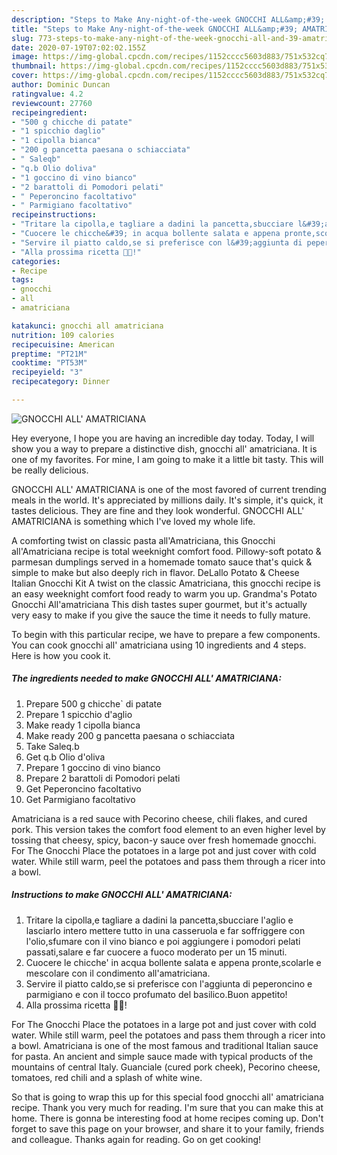 ```yaml
---
description: "Steps to Make Any-night-of-the-week GNOCCHI ALL&amp;#39; AMATRICIANA"
title: "Steps to Make Any-night-of-the-week GNOCCHI ALL&amp;#39; AMATRICIANA"
slug: 773-steps-to-make-any-night-of-the-week-gnocchi-all-and-39-amatriciana
date: 2020-07-19T07:02:02.155Z
image: https://img-global.cpcdn.com/recipes/1152cccc5603d883/751x532cq70/gnocchi-all-amatriciana-recipe-main-photo.jpg
thumbnail: https://img-global.cpcdn.com/recipes/1152cccc5603d883/751x532cq70/gnocchi-all-amatriciana-recipe-main-photo.jpg
cover: https://img-global.cpcdn.com/recipes/1152cccc5603d883/751x532cq70/gnocchi-all-amatriciana-recipe-main-photo.jpg
author: Dominic Duncan
ratingvalue: 4.2
reviewcount: 27760
recipeingredient:
- "500 g chicche di patate"
- "1 spicchio daglio"
- "1 cipolla bianca"
- "200 g pancetta paesana o schiacciata"
- " Saleqb"
- "q.b Olio doliva"
- "1 goccino di vino bianco"
- "2 barattoli di Pomodori pelati"
- " Peperoncino facoltativo"
- " Parmigiano facoltativo"
recipeinstructions:
- "Tritare la cipolla,e tagliare a dadini la pancetta,sbucciare l&#39;aglio e lasciarlo intero mettere tutto in una casseruola e far soffriggere con l&#39;olio,sfumare con il vino bianco e poi aggiungere i pomodori pelati passati,salare e far cuocere a fuoco moderato per un 15 minuti."
- "Cuocere le chicche&#39; in acqua bollente salata e appena pronte,scolarle e mescolare con il condimento all&#39;amatriciana."
- "Servire il piatto caldo,se si preferisce con l&#39;aggiunta di peperoncino e parmigiano e con il tocco profumato del basilico.Buon appetito!"
- "Alla prossima ricetta 👩‍🍳!"
categories:
- Recipe
tags:
- gnocchi
- all
- amatriciana

katakunci: gnocchi all amatriciana 
nutrition: 109 calories
recipecuisine: American
preptime: "PT21M"
cooktime: "PT53M"
recipeyield: "3"
recipecategory: Dinner

---
```



![GNOCCHI ALL&#39; AMATRICIANA](https://img-global.cpcdn.com/recipes/1152cccc5603d883/751x532cq70/gnocchi-all-amatriciana-recipe-main-photo.jpg)

Hey everyone, I hope you are having an incredible day today. Today, I will show you a way to prepare a distinctive dish, gnocchi all&#39; amatriciana. It is one of my favorites. For mine, I am going to make it a little bit tasty. This will be really delicious.

GNOCCHI ALL&#39; AMATRICIANA is one of the most favored of current trending meals in the world. It's appreciated by millions daily. It's simple, it's quick, it tastes delicious. They are fine and they look wonderful. GNOCCHI ALL&#39; AMATRICIANA is something which I've loved my whole life.

A comforting twist on classic pasta all&#39;Amatriciana, this Gnocchi all&#39;Amatriciana recipe is total weeknight comfort food. Pillowy-soft potato &amp; parmesan dumplings served in a homemade tomato sauce that&#39;s quick &amp; simple to make but also deeply rich in flavor. DeLallo Potato &amp; Cheese Italian Gnocchi Kit A twist on the classic Amatriciana, this gnocchi recipe is an easy weeknight comfort food ready to warm you up. Grandma&#39;s Potato Gnocchi All&#39;amatriciana This dish tastes super gourmet, but it&#39;s actually very easy to make if you give the sauce the time it needs to fully mature.


To begin with this particular recipe, we have to prepare a few components. You can cook gnocchi all&#39; amatriciana using 10 ingredients and 4 steps. Here is how you cook it.

<!--inarticleads1-->

##### The ingredients needed to make GNOCCHI ALL&#39; AMATRICIANA:

1. Prepare 500 g chicche` di patate
1. Prepare 1 spicchio d&#39;aglio
1. Make ready 1 cipolla bianca
1. Make ready 200 g pancetta paesana o schiacciata
1. Take  Saleq.b
1. Get q.b Olio d&#39;oliva
1. Prepare 1 goccino di vino bianco
1. Prepare 2 barattoli di Pomodori pelati
1. Get  Peperoncino facoltativo
1. Get  Parmigiano facoltativo


Amatriciana is a red sauce with Pecorino cheese, chili flakes, and cured pork. This version takes the comfort food element to an even higher level by tossing that cheesy, spicy, bacon-y sauce over fresh homemade gnocchi. For The Gnocchi Place the potatoes in a large pot and just cover with cold water. While still warm, peel the potatoes and pass them through a ricer into a bowl. 

<!--inarticleads2-->

##### Instructions to make GNOCCHI ALL&#39; AMATRICIANA:

1. Tritare la cipolla,e tagliare a dadini la pancetta,sbucciare l&#39;aglio e lasciarlo intero mettere tutto in una casseruola e far soffriggere con l&#39;olio,sfumare con il vino bianco e poi aggiungere i pomodori pelati passati,salare e far cuocere a fuoco moderato per un 15 minuti.
1. Cuocere le chicche&#39; in acqua bollente salata e appena pronte,scolarle e mescolare con il condimento all&#39;amatriciana.
1. Servire il piatto caldo,se si preferisce con l&#39;aggiunta di peperoncino e parmigiano e con il tocco profumato del basilico.Buon appetito!
1. Alla prossima ricetta 👩‍🍳!


For The Gnocchi Place the potatoes in a large pot and just cover with cold water. While still warm, peel the potatoes and pass them through a ricer into a bowl. Amatriciana is one of the most famous and traditional Italian sauce for pasta. An ancient and simple sauce made with typical products of the mountains of central Italy. Guanciale (cured pork cheek), Pecorino cheese, tomatoes, red chili and a splash of white wine. 

So that is going to wrap this up for this special food gnocchi all&#39; amatriciana recipe. Thank you very much for reading. I'm sure that you can make this at home. There is gonna be interesting food at home recipes coming up. Don't forget to save this page on your browser, and share it to your family, friends and colleague. Thanks again for reading. Go on get cooking!
